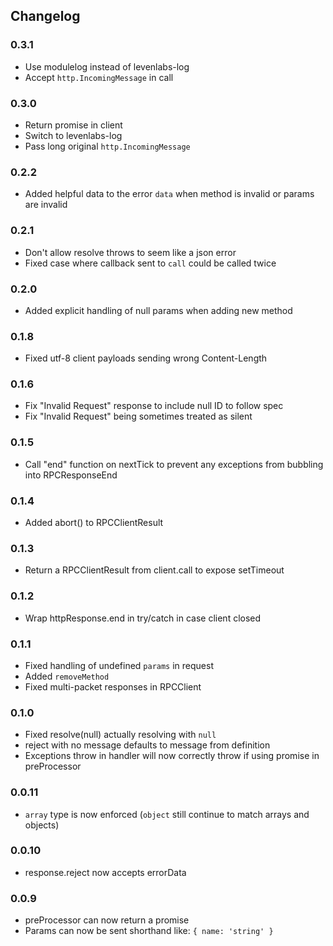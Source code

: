 ## Changelog ##

### 0.3.1 ###
* Use modulelog instead of levenlabs-log
* Accept `http.IncomingMessage` in call

### 0.3.0 ###
* Return promise in client
* Switch to levenlabs-log
* Pass long original `http.IncomingMessage`

### 0.2.2 ###
* Added helpful data to the error `data` when method is invalid or params are invalid

### 0.2.1 ###
* Don't allow resolve throws to seem like a json error
* Fixed case where callback sent to `call` could be called twice

### 0.2.0 ###
* Added explicit handling of null params when adding new method

### 0.1.8 ###
* Fixed utf-8 client payloads sending wrong Content-Length

### 0.1.6 ###
* Fix "Invalid Request" response to include null ID to follow spec
* Fix "Invalid Request" being sometimes treated as silent

### 0.1.5 ###
* Call "end" function on nextTick to prevent any exceptions from bubbling into RPCResponseEnd

### 0.1.4 ###
* Added abort() to RPCClientResult

### 0.1.3 ###
* Return a RPCClientResult from client.call to expose setTimeout

### 0.1.2 ###
* Wrap httpResponse.end in try/catch in case client closed

### 0.1.1 ###
* Fixed handling of undefined `params` in request
* Added `removeMethod`
* Fixed multi-packet responses in RPCClient

### 0.1.0 ###
* Fixed resolve(null) actually resolving with `null`
* reject with no message defaults to message from definition
* Exceptions throw in handler will now correctly throw if using promise in preProcessor

### 0.0.11 ###
* `array` type is now enforced (`object` still continue to match arrays and objects)

### 0.0.10 ###
* response.reject now accepts errorData

### 0.0.9 ###
* preProcessor can now return a promise
* Params can now be sent shorthand like: `{ name: 'string' }`
